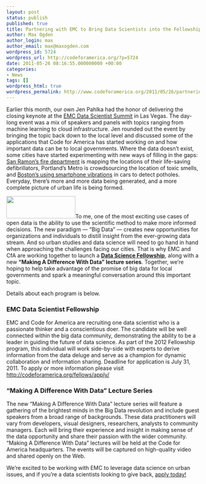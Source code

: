```yaml
---
layout: post
status: publish
published: true
title: Partnering with EMC to Bring Data Scientists into the Fellowship
author: Max Ogden
author_login: max
author_email: max@maxogden.com
wordpress_id: 5724
wordpress_url: http://codeforamerica.org/?p=5724
date: 2011-05-26 08:16:55.000000000 +00:00
categories:
- News
tags: []
wordpress_html: true
wordpress_permalink: http://www.codeforamerica.org/2011/05/26/partnering-with-emc-to-bring-data-scientists-into-the-fellowship/
---
```


<p>Earlier this month, our own Jen Pahlka had the honor of delivering the closing keynote at the <a href="http://www.datascientistsummit.com/">EMC Data Scientist Summit</a> in Las Vegas. The day-long event was a mix of speakers and panels with topics ranging from machine learning to cloud infrastructure. Jen rounded out the event by bringing the topic back down to the local level and discussed some of the applications that Code for America has started working on and how important data can be to local governments. Where the data doesn’t exist, some cities have started experimenting with new ways of filling in the gaps: <a href="http://www.firedepartment.org/news_events/displaynews.asp?NewsID=184&amp;targetid=1">San Ramon’s fire department</a> is mapping the locations of their life-saving defibrillators, Portland’s Metro is crowdsourcing the location of toxic smells, and <a href="http://www.newurbanmechanics.org/bump/">Boston’s using smartphone vibrations</a> in cars to detect potholes. Everyday, there’s more and more data being generated, and a more complete picture of urban life is being formed.</p>
<p><a href="http://emc.com"><img alt="" class="alignright size-full wp-image-5894" height="58" src="http://codeforamerica.org/wp-content/uploads/2011/05/EMC2.jpeg" title="EMC2" width="180"/></a>To me, one of the most exciting use cases of open data is the ability to use the scientific method to make more informed decisions. The new paradigm — “Big Data” — creates new opportunities for organizations and individuals to distill insight from the ever-growing data stream. And so urban studies and data science will need to go hand in hand when approaching the challenges facing our cities. That is why EMC and CfA are working together to launch a <a href="http://codeforamerica.org/fellows/apply/"><strong>Data Science Fellowship</strong></a>, along with a new <strong>“Making A Difference With Data” lecture series</strong>. Together, we’re hoping to help take advantage of the promise of big data for local governments and spark a meaningful conversation around this important topic.</p>
<p>Details about each program is below.</p>
<h3>EMC Data Scientist Fellowship</h3>
<p>EMC and Code for America are recruiting one data scientist who is a passionate thinker and a conscientious doer. The candidate will be well connected within the big data community, demonstrating the ability to be a leader in guiding the future of data science. As part of the 2012 Fellowship program, this individual will work side-by-side with experts to derive information from the data deluge and serve as a champion for dynamic collaboration and information sharing. Deadline for application is July 31, 2011. To apply or more information please visit <a href="http://codeforamerica.org/fellows/apply/">http://codeforamerica.org/fellows/apply/</a></p>
<h3>“Making A Difference With Data” Lecture Series<br/>
</h3>
<p>The new “Making A Difference With Data” lecture series will feature a gathering of the brightest minds in the Big Data revolution and include guest speakers from a broad range of backgrounds. These data practitioners will vary from developers, visual designers, researchers, analysts to community managers. Each will bring their experience and insight in making sense of the data opportunity and share their passion with the wider community. “Making A Difference With Data” lectures will be held at the Code for America headquarters. The events will be captured on high-quality video and shared openly on the Web.</p>
<p>We’re excited to be working with EMC to leverage data science on urban issues, and if you’re a data scientists looking to give back, <a href="http://codeforamerica.org/fellows/apply/">apply today!</a></p>
